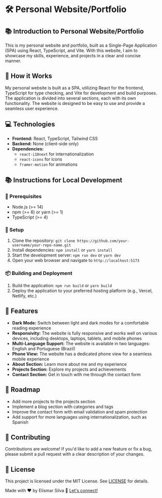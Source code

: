 # 🛠️ Personal Website/Portfolio

## 📚 Introduction to Personal Website/Portfolio

This is my personal website and portfolio, built as a Single-Page Application (SPA) using React, TypeScript, and Vite. With this website, I aim to showcase my skills, experience, and projects in a clear and concise manner.

## 🤔 How it Works

My personal website is built as a SPA, utilizing React for the frontend, TypeScript for type checking, and Vite for development and build purposes. The application is divided into several sections, each with its own functionality. The website is designed to be easy to use and provide a seamless user experience.

## 💻 Technologies

* **Frontend:** React, TypeScript, Tailwind CSS
* **Backend:** None (client-side only)
* **Dependencies:**
	+ `react-i18next` for internationalization
	+ `react-icons` for icons
	+ `framer-motion` for animations

## 📚 Instructions for Local Development

### 📝 Prerequisites

* Node.js (>= 14)
* npm (>= 6) or yarn (>= 1)
* TypeScript (>= 4)

### 🚀 Setup

1. Clone the repository: `git clone https://github.com/your-username/your-repo-name.git`
2. Install dependencies: `npm install` or `yarn install`
3. Start the development server: `npm run dev` or `yarn dev`
4. Open your web browser and navigate to `http://localhost:5173`

### 📦 Building and Deployment

1. Build the application: `npm run build` or `yarn build`
2. Deploy the application to your preferred hosting platform (e.g., Vercel, Netlify, etc.)

## 🎉 Features

* **Dark Mode:** Switch between light and dark modes for a comfortable reading experience
* **Responsivity:** The website is fully responsive and works well on various devices, including desktops, laptops, tablets, and mobile phones
* **Multi-Language Support:** The website is available in two languages: English and Portuguese (Brazil)
* **Phone View:** The website has a dedicated phone view for a seamless mobile experience
* **About Section:** Learn more about me and my experience
* **Projects Section:** Explore my projects and achievements
* **Contact Section:** Get in touch with me through the contact form


## 🚧 Roadmap

+ Add more projects to the projects section
+ Implement a blog section with categories and tags
+ Improve the contact form with email validation and spam protection
+ Add support for more languages using internationalization, such as Spanish

## 🤝 Contributing

Contributions are welcome! If you'd like to add a new feature or fix a bug, please submit a pull request with a clear description of your changes.

## 📜 License

This project is licensed under the MIT License. See [LICENSE](LICENSE) for details.

Made with ❤️ by Elismar Silva :wave: [Let's connect!](https://www.linkedin.com/in/elismarsilva/)